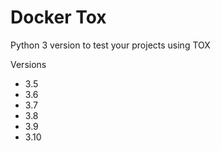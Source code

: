 # Docker Tox

Python 3 version to test your projects using TOX

Versions

 * 3.5
 * 3.6
 * 3.7
 * 3.8
 * 3.9
 * 3.10 
